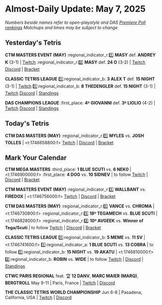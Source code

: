 # Almost-Daily Update: May 7, 2025
*Numbers beside names refer to open-playstyle and DAS [Premiere Poll rankings](https://premierepoll.wordpress.com/)*
*Matchups and times may be subject to change*

## Yesterday's Tetris
**CTM MASTERS EVENT (MAY)**
:regional_indicator_r::one:  **MASY** def. **ANDREY K** (3-1)  |  [Twitch](https://www.twitch.tv/videos/2452603224?t=00h17m01s)
:regional_indicator_r::two:  **MASY** def. **24 O** (3-2)  |  [Twitch](https://www.twitch.tv/videos/2452603224?t=00h51m50s)
[Discord](https://go.ctm.gg/discord)  |  [Bracket](https://go.ctm.gg/event/ctm-may-2025/masters-event/)

**CLASSIC TETRIS LEAGUE**
:one::regional_indicator_b:  **3 ALEX T** def. **15 NIGHT** (3-1)  |  [Twitch](https://www.twitch.tv/videos/2452260534?t=00h19m34s)
:one::regional_indicator_b:  **8 THEDENGLER** def. **15 NIGHT** (3-1)  |  [Twitch](https://www.twitch.tv/videos/2452770745?t=00h13m01s)
[Discord](https://tinyurl.com/classictetrisleague)  |  [Standings](https://ctlscoreboard.herokuapp.com)

**DAS CHAMPIONS LEAGUE**
:first_place:  **4ᴰ GIOVANNI** def. **3ᴰ LIOLIO** (4-2)  |  [Twitch](https://www.twitch.tv/videos/2450260359?t=01h03m12s)
[Discord](https://tinyurl.com/dcltetris)  |  [Standings](https://docs.google.com/spreadsheets/d/1nEN0MAbueG36UDkpfUsPZEmAMuKif6IcLAmJ8iZhCe8/edit?gid=810776162#gid=810776162)

## Today's Tetris
**CTM DAS MASTERS (MAY)**
:regional_indicator_r::one:  **MYLES** vs. **JOSH TOLLES**  |  <t:1746658800:f>
[Twitch](https://twitch.tv/monthlytetris)  |  [Discord](https://go.ctm.gg/discord)  |  [Bracket](https://go.ctm.gg/event/ctm-das-masters-may-2025/das-masters/)

## Mark Your Calendar
**CTM MEGA MASTERS**
:third_place:  **1 BLUE SCUTI** vs. **6 NEK0**  |  <t:1746900000:f>
:first_place:  **4 DOG** vs. **10 SIDNEV**  |  to follow
[Twitch](https://twitch.tv/monthlytetris)  |  [Discord](https://go.ctm.gg/discord)  |  [Bracket](https://go.ctm.gg/event/ctm-april-2025/masters-event/)

**CTM MASTERS EVENT (MAY)**
:regional_indicator_r::one:  **WALLBANT** vs. **FIREDOX**  |  <t:1746756000:f>
[Twitch](https://twitch.tv/monthlytetris)  |  [Discord](https://go.ctm.gg/discord)  |  [Bracket](https://go.ctm.gg/event/ctm-may-2025/masters-event/)

**CTM DAS MASTERS (MAY)**
:regional_indicator_r::one:  **VANCE** vs. **CHROMA**  |  <t:1746730800:f>
:regional_indicator_r::one:  **18ᴰ TEGAMECH** vs. **BLUE SCUTI**  |  <t:1746828000:f>
:regional_indicator_r::two:  **10ᴰ AVGEEK** vs. **Winner of Tega/Scuti**  |  to follow
[Twitch](https://twitch.tv/monthlytetris)  |  [Discord](https://go.ctm.gg/discord)  |  [Bracket](https://go.ctm.gg/event/ctm-das-masters-may-2025/das-masters/)

**CLASSIC TETRIS LEAGUE**
:one::regional_indicator_b:  **5 MEME** vs. **11 SV**  |  <t:1746741600:f>
:one::regional_indicator_a:  **1 BLUE SCUTI** vs. **13 COBRA**  |  to follow
:one::regional_indicator_b:  **15 NIGHT** vs. **19 AKATU**  |  <t:1746810000:f>
:two::regional_indicator_b:  **ROBIN** vs. **WIDE**  |  to follow
[Twitch](https://twitch.tv/classictetrisleague)  |  [Discord](https://tinyurl.com/classictetrisleague)  |  [Standings](https://ctlscoreboard.herokuapp.com)

**CTWC PARIS REGIONAL**
feat. :trophy: **12 DANV**, **MARC MAIER (MARQ)**, **BERGTROLL**
May 9-11  |  Paris, France  |  [Twitch](https://www.twitch.tv/classictetris)  |  [Discord](https://tinyurl.com/ctwcdiscord)

**THE CLASSIC TETRIS WORLD CHAMPIONSHIP**
Jun 6-8  |  Pasadena, California, USA  |  [Twitch](https://www.twitch.tv/classictetris)  |  [Discord](https://tinyurl.com/ctwcdiscord)